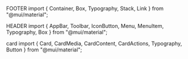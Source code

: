 FOOTER
import { Container, Box, Typography, Stack, Link } from "@mui/material";

HEADER
import { AppBar, Toolbar, IconButton, Menu, MenuItem, Typography, Box } from "@mui/material";

card
import { Card, CardMedia, CardContent, CardActions, Typography, Button } from "@mui/material";

